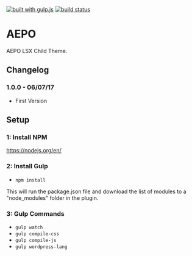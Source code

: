 [![built with gulp.js](https://img.shields.io/badge/built%20with-gulp.js-green.svg)](http://gulpjs.com/)
[![build status](https://travis-ci.org/lightspeeddevelopment/aepo-lsx-child.svg?branch=master)](https://travis-ci.org/lightspeeddevelopment/aepo-lsx-child)

# AEPO

AEPO LSX Child Theme.

## Changelog

### 1.0.0 - 06/07/17
- First Version

## Setup

### 1: Install NPM
https://nodejs.org/en/

### 2: Install Gulp
- `npm install`

This will run the package.json file and download the list of modules to a "node_modules" folder in the plugin.

### 3: Gulp Commands
- `gulp watch`
- `gulp compile-css`
- `gulp compile-js`
- `gulp wordpress-lang`
